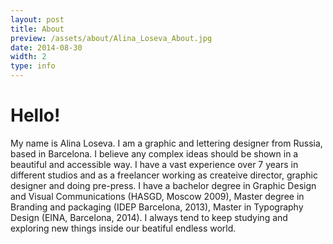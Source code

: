```yaml
---
layout: post
title: About
preview: /assets/about/Alina_Loseva_About.jpg
date: 2014-08-30
width: 2
type: info
---
```

# Hello!
My name is Alina Loseva. I am a graphic and lettering designer from Russia, based in Barcelona. I believe any complex ideas should be shown in a beautiful and accessible way.
I have a vast experience over 7 years in different studios and as a freelancer working as createive director, graphic designer and doing pre-press. I have a bachelor degree in Graphic Design and Visual Communications (HASGD, Moscow 2009), Master degree in Branding and packaging (IDEP Barcelona, 2013), Master in Typography Design (EINA, Barcelona, 2014). I always tend to keep studying and exploring new things inside our beatiful endless world.
